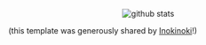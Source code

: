 <p align="center">
  <img src="https://github-readme-stats.vercel.app/api?username=dmitrii-galantsev&count_private=true&show_icons=true" alt="github stats" />
</p>

(this template was generously shared by [Inokinoki](https://github.com/Inokinoki)!)

